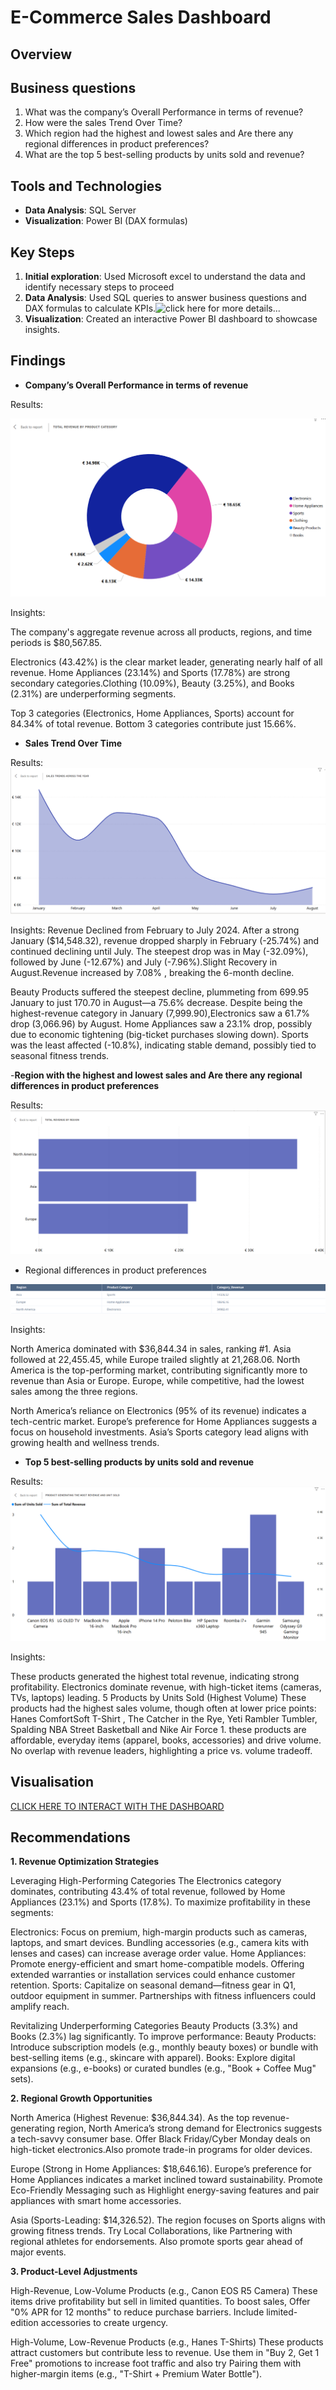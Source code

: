# E-Commerce Sales Dashboard

## Overview

## Business questions
1.	What was the company’s Overall Performance in terms of revenue?
2.	How were the sales Trend  Over Time?
3.	Which region had the highest and lowest sales and Are there any regional differences in product preferences?
4.	What are the top 5 best-selling products by units sold and revenue?

## Tools and Technologies
- **Data Analysis**: SQL Server 
- **Visualization**: Power BI (DAX formulas)


## Key Steps
1. **Initial exploration**: Used Microsoft excel to understand the data and identify necessary steps to proceed 
1. **Data Analysis**: Used SQL queries to answer business questions and DAX formulas to calculate KPIs.![click here for more details...](scripts/)
2. **Visualization**: Created an interactive Power BI dashboard to showcase insights.


## Findings
- **Company’s Overall Performance in terms of revenue**

Results:

![image alt](https://github.com/KelvinOwusu07/Data-Analyst-Portfolio/blob/da5bac21eb8a43a680eaf25205aa45934e63a65e/Online_shop_sales/visuals/online%20sales%2007_04_2025%205_09_57%20pm.png)


Insights:

The company's aggregate revenue across all products, regions, and time periods is $80,567.85.

Electronics (43.42%) is the clear market leader, generating nearly half of all revenue. Home Appliances (23.14%) and Sports (17.78%) are strong secondary categories.Clothing (10.09%), Beauty (3.25%), and Books (2.31%) are underperforming segments.

Top 3 categories (Electronics, Home Appliances, Sports) account for 84.34% of total revenue. Bottom 3 categories contribute just 15.66%.


- **Sales Trend Over Time**

Results:
![image alt](https://github.com/KelvinOwusu07/Data-Analyst-Portfolio/blob/3178c6b51f59b24ab7e44e58f1fe108aa7dd6a9e/Online_shop_sales/visuals/Untitled%20-%20Power%20BI%20Desktop%2020_03_2025%205_50_33%20pm.png)

Insights:
Revenue Declined from February to July 2024. After a strong January ($14,548.32), revenue dropped sharply in February (-25.74%) and continued declining until July.
The steepest drop was in May (-32.09%), followed by June (-12.67%) and July (-7.96%).Slight Recovery in August.Revenue increased by 7.08% , breaking the 6-month decline.

Beauty Products suffered the steepest decline, plummeting from 699.95 January to just 170.70 in August—a 75.6% decrease. 
Despite being the highest-revenue category in January (7,999.90),Electronics saw a 61.7%  drop (3,066.96) by August. Home Appliances saw a 23.1% drop, possibly due to economic tightening (big-ticket purchases slowing down). Sports was the least affected (-10.8%), indicating stable demand, possibly tied to seasonal fitness trends.


-**Region with the highest and lowest sales and Are there any regional differences in product preferences**

Results:
![image alt](https://github.com/KelvinOwusu07/Data-Analyst-Portfolio/blob/096c914f09f502174171f721b96ad2669c928d22/Online_shop_sales/visuals/Untitled%20-%20Power%20BI%20Desktop%2020_03_2025%206_21_47%20pm.png)






- Regional differences in product preferences




![image alt](https://github.com/KelvinOwusu07/Data-Analyst-Portfolio/blob/c3f1d8a769df4af93cde41b840505ff9d8890a55/Online_shop_sales/visuals/pres.png
)

Insights:

North America dominated with $36,844.34 in sales, ranking #1. Asia followed at 22,455.45, while Europe trailed slightly at 21,268.06.
North America is the top-performing market, contributing significantly more to revenue than Asia or Europe. Europe, while competitive, had the lowest sales among the three regions.

North America’s reliance on Electronics (95% of its revenue) indicates a tech-centric market. Europe’s preference for Home Appliances suggests a focus on household investments. Asia’s Sports category lead aligns with growing health and wellness trends.


- **Top 5 best-selling products by units sold and revenue**

Results:
![image alt](https://github.com/KelvinOwusu07/Data-Analyst-Portfolio/blob/71c8f34f6eadd11f43dcd23f9880eca43e358f7d/Online_shop_sales/visuals/unit%20revenue.png)

Insights:

These products generated the highest total revenue, indicating strong profitability. Electronics dominate revenue, with high-ticket items (cameras, TVs, laptops) leading. 5 Products by Units Sold (Highest Volume)
These products had the highest sales volume, though often at lower price points:
Hanes ComfortSoft T-Shirt	, The Catcher in the Rye, Yeti Rambler Tumbler, Spalding NBA Street Basketball and Nike Air Force 1. these products are affordable, everyday items (apparel, books, accessories)  and drive volume. No overlap with revenue leaders, highlighting a price vs. volume tradeoff.

## Visualisation


[CLICK HERE TO INTERACT WITH THE DASHBOARD](https://app.fabric.microsoft.com/view?r=eyJrIjoiMmI2ZWMxODMtMGZhYi00MWU1LWIxZDctNGVlNDYwNmZkMTk0IiwidCI6ImUwMmQxZTM1LWZmYjYtNGY0My1hZWVhLWFjNzlhZTBmM2M1ZSJ9)

## Recommendations 

**1. Revenue Optimization Strategies**

Leveraging High-Performing Categories
The Electronics category dominates, contributing 43.4% of total revenue, followed by Home Appliances (23.1%) and Sports (17.8%). To maximize profitability in these segments:

Electronics: Focus on premium, high-margin products such as cameras, laptops, and smart devices. Bundling accessories (e.g., camera kits with lenses and cases) can increase average order value.
Home Appliances: Promote energy-efficient and smart home-compatible models. Offering extended warranties or installation services could enhance customer retention.
Sports: Capitalize on seasonal demand—fitness gear in Q1, outdoor equipment in summer. Partnerships with fitness influencers could amplify reach.

Revitalizing Underperforming Categories
Beauty Products (3.3%) and Books (2.3%) lag significantly. To improve performance:
Beauty Products: Introduce subscription models (e.g., monthly beauty boxes) or bundle with best-selling items (e.g., skincare with apparel).
Books: Explore digital expansions (e.g., e-books) or curated bundles (e.g., "Book + Coffee Mug" sets).

**2. Regional Growth Opportunities**

North America (Highest Revenue: $36,844.34). As the top revenue-generating region, North America’s strong demand for Electronics suggests a tech-savvy consumer base. Offer Black Friday/Cyber Monday deals on high-ticket electronics.Also promote trade-in programs for older devices.

Europe (Strong in Home Appliances: $18,646.16). Europe’s preference for Home Appliances indicates a market inclined toward sustainability. Promote Eco-Friendly Messaging such as Highlight energy-saving features and pair appliances with smart home accessories.

Asia (Sports-Leading: $14,326.52). The region focuses on Sports aligns with growing fitness trends. Try Local Collaborations, like Partnering with regional athletes for endorsements. Also promote sports gear ahead of major events.

**3. Product-Level Adjustments**

High-Revenue, Low-Volume Products (e.g., Canon EOS R5 Camera)
These items drive profitability but sell in limited quantities. To boost sales, Offer "0% APR for 12 months" to reduce purchase barriers. Include limited-edition accessories to create urgency.

High-Volume, Low-Revenue Products (e.g., Hanes T-Shirts)
These products attract customers but contribute less to revenue. Use them in "Buy 2, Get 1 Free" promotions to increase foot traffic and also try Pairing them  with higher-margin items (e.g., "T-Shirt + Premium Water Bottle").
